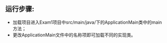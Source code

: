 ## 运行步骤:

- 加载项目进入Exam1项目中src/main/java/下的ApplicationMain类中的main方法；
- 更改ApplicationMain文件中的名称项即可加载不同的实现类。